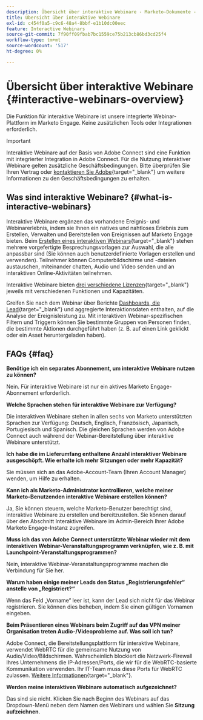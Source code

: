 ```yaml
---
description: Übersicht über interaktive Webinare - Marketo-Dokumente - Produktdokumentation
title: Übersicht über interaktive Webinare
exl-id: c454f0a5-c9c6-48a4-8bbf-e1b10dc00eec
feature: Interactive Webinars
source-git-commit: 7f90ff09fbab7bc1559ce75b213cb86bd3cd25f4
workflow-type: tm+mt
source-wordcount: '517'
ht-degree: 0%

---
```


# Übersicht über interaktive Webinare {#interactive-webinars-overview}

Die Funktion für interaktive Webinare ist unsere integrierte Webinar-Plattform im Marketo Engage. Keine zusätzlichen Tools oder Integrationen erforderlich.

>[!IMPORTANT]
>
>Interaktive Webinare auf der Basis von Adobe Connect sind eine Funktion mit integrierter Integration in Adobe Connect. Für die Nutzung interaktiver Webinare gelten zusätzliche Geschäftsbedingungen. Bitte überprüfen Sie Ihren Vertrag oder [kontaktieren Sie Adobe](https://nation.marketo.com/t5/support/ct-p/Support){target="_blank"} um weitere Informationen zu den Geschäftsbedingungen zu erhalten.

## Was sind interaktive Webinare? {#what-is-interactive-webinars}

Interaktive Webinare ergänzen das vorhandene Ereignis- und Webinarerlebnis, indem sie Ihnen ein natives und nahtloses Erlebnis zum Erstellen, Verwalten und Bereitstellen von Ereignissen auf Marketo Engage bieten. Beim [Erstellen eines interaktiven Webinars](/help/marketo/product-docs/demand-generation/events/interactive-webinars/create-an-interactive-webinar.md){target="_blank"} stehen mehrere vorgefertigte Besprechungsvorlagen zur Auswahl, die alle anpassbar sind (Sie können auch benutzerdefinierte Vorlagen erstellen und verwenden). Teilnehmer können Computerbildschirme und -dateien austauschen, miteinander chatten, Audio und Video senden und an interaktiven Online-Aktivitäten teilnehmen.

Interaktive Webinare bieten [drei verschiedene Lizenzen](/help/marketo/product-docs/demand-generation/events/interactive-webinars/user-and-license-management.md){target="_blank"} jeweils mit verschiedenen Funktionen und Kapazitäten.

Greifen Sie nach dem Webinar über Berichte [ Dashboards, die Lead](/help/marketo/product-docs/demand-generation/events/interactive-webinars/event-workflows.md){target="_blank"} und aggregierte Interaktionsdaten enthalten, auf die Analyse der Ereignisleistung zu. Mit interaktiven Webinar-spezifischen Filtern und Triggern können Sie bestimmte Gruppen von Personen finden, die bestimmte Aktionen durchgeführt haben (z. B. auf einen Link geklickt oder ein Asset heruntergeladen haben).

## FAQs {#faq}

**Benötige ich ein separates Abonnement, um interaktive Webinare nutzen zu können?**

Nein. Für interaktive Webinare ist nur ein aktives Marketo Engage-Abonnement erforderlich.

**Welche Sprachen stehen für interaktive Webinare zur Verfügung?**

Die interaktiven Webinare stehen in allen sechs von Marketo unterstützten Sprachen zur Verfügung: Deutsch, Englisch, Französisch, Japanisch, Portugiesisch und Spanisch. Die gleichen Sprachen werden von Adobe Connect auch während der Webinar-Bereitstellung über interaktive Webinare unterstützt.

**Ich habe die im Lieferumfang enthaltene Anzahl interaktiver Webinare ausgeschöpft. Wie erhalte ich mehr Sitzungen oder mehr Kapazität?**

Sie müssen sich an das Adobe-Account-Team (Ihren Account Manager) wenden, um Hilfe zu erhalten.

**Kann ich als Marketo-Administrator kontrollieren, welche meiner Marketo-Benutzenden interaktive Webinare erstellen können?**

Ja, Sie können steuern, welche Marketo-Benutzer berechtigt sind, interaktive Webinare zu erstellen und bereitzustellen. Sie können darauf über den Abschnitt Interaktive Webinare im Admin-Bereich Ihrer Adobe Marketo Engage-Instanz zugreifen.

**Muss ich das von Adobe Connect unterstützte Webinar wieder mit dem interaktiven Webinar-Veranstaltungsprogramm verknüpfen, wie z. B. mit Launchpoint-Veranstaltungsprogrammen?**

Nein, interaktive Webinar-Veranstaltungsprogramme machen die Verbindung für Sie her.

**Warum haben einige meiner Leads den Status „Registrierungsfehler“ anstelle von „Registriert?“**

Wenn das Feld „Vorname“ leer ist, kann der Lead sich nicht für das Webinar registrieren. Sie können dies beheben, indem Sie einen gültigen Vornamen eingeben.

**Beim Präsentieren eines Webinars beim Zugriff auf das VPN meiner Organisation treten Audio-/Videoprobleme auf. Was soll ich tun?**

Adobe Connect, die Bereitstellungsplattform für interaktive Webinare, verwendet WebRTC für die gemeinsame Nutzung von Audio/Video/Bildschirmen. Wahrscheinlich blockiert die Netzwerk-Firewall Ihres Unternehmens die IP-Adressen/Ports, die wir für die WebRTC-basierte Kommunikation verwenden. Ihr IT-Team muss diese Ports für WebRTC zulassen. [Weitere Informationen](https://helpx.adobe.com/in/adobe-connect/firewall-proxy-server-configuration-adobe-connect.html){target="_blank"}.

**Werden meine interaktiven Webinare automatisch aufgezeichnet?**

Das sind sie nicht. Klicken Sie nach Beginn des Webinars auf das Dropdown-Menü neben dem Namen des Webinars und wählen Sie **Sitzung aufzeichnen**.
